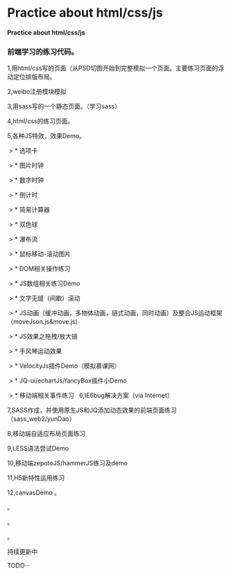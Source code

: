 # Practice about html/css/js

#### Practice about html/css/js

### 前端学习的练习代码。

1,用html/css写的页面（从PSD切图开始到完整模拟一个页面。主要练习页面的浮动定位排版布局。

2,weibo注册模块模拟

3,用sass写的一个静态页面。（学习sass）

4,html/css的练习页面。

5,各种JS特效，效果Demo。

  > * 选项卡
  
  > * 图片时钟
  
  > * 数字时钟
  
  > * 倒计时
  
  > * 简易计算器
  
  > * 双色球
  
  > * 瀑布流
  
  > * 鼠标移动-滚动图片
  
  > * DOM相关操作练习
  
  > * JS数组相关练习Demo
  
  > * 文字无缝（间歇）滚动
  
  > * JS动画（缓冲动画，多物体动画，链式动画，同时动画）及整合JS运动框架（moveJson.js&move.js)
  
  > * JS效果之拖拽/放大镜
  
  > * 手风琴运动效果
   
  > * VelocityJs插件Demo（模拟慕课网）
  
  > * JQ-ui/echartJs/fancyBox插件小Demo
  
  > * 移动端相关事件练习
   
6,IE6bug解决方案（via Internet）

7,SASS作成，并使用原生JS和JQ添加动态效果的前端页面练习（sass_web2/yunDao）

8,移动端自适应布局页面练习

9,LESS语法尝试Demo

10,移动端zepotoJS/hammerJS练习及demo

11,H5新特性运用练习

12,canvasDemo
。

。

。

。

持续更新中

TODO···
